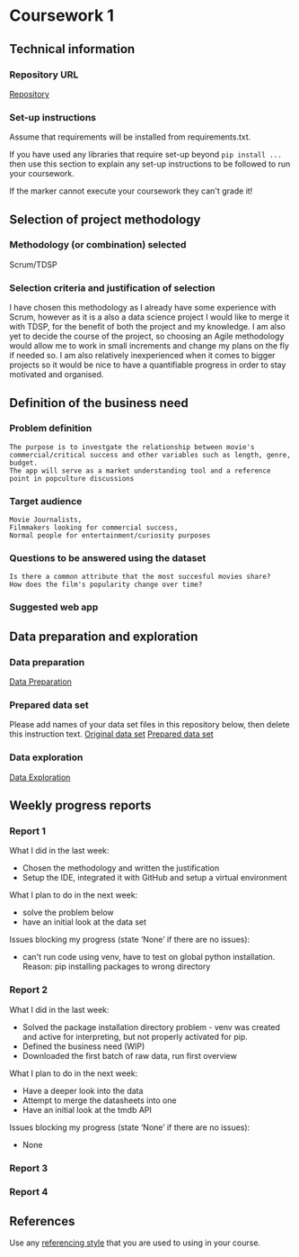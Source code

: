 # Coursework 1

## Technical information
### Repository URL
[Repository](https://github.com/14113p/-comp0035_cw1_2021-22.git)

### Set-up instructions

Assume that requirements will be installed from requirements.txt.

If you have used any libraries that require set-up beyond `pip install ...` then use this section to explain any set-up
instructions to be followed to run your coursework.

If the marker cannot execute your coursework they can't grade it!


## Selection of project methodology
### Methodology (or combination) selected
Scrum/TDSP

### Selection criteria and justification of selection
I have chosen this methodology as I already have some experience with Scrum, however as it is a also a data science project I would like to merge it with TDSP, for the benefit of both the project and my knowledge.
I am also yet to decide the course of the project, so choosing an Agile methodology would allow me to work in small increments and change my plans on the fly if needed so. I am also relatively inexperienced when it comes to bigger projects so it would be nice to have a quantifiable progress in order to stay motivated and organised.

## Definition of the business need
### Problem definition
    The purpose is to investgate the relationship between movie's commercial/critical success and other variables such as length, genre, budget.
    The app will serve as a market understanding tool and a reference point in popculture discussions
### Target audience
    Movie Journalists,
    Filmmakers looking for commercial success,
    Normal people for entertainment/curiosity purposes
### Questions to be answered using the dataset
    Is there a common attribute that the most succesful movies share?
    How does the film's popularity change over time?

### Suggested web app

## Data preparation and exploration
### Data preparation

[Data Preparation](data_preparation.py)

### Prepared data set
Please add names of your data set files in this repository below, then delete this instruction text.
[Original data set](data\BFI_raw)
[Prepared data set]()

### Data exploration

[Data Exploration](data_exploration.py)

## Weekly progress reports

### Report 1
What I did in the last week:
- Chosen the methodology and written the justification 
- Setup the IDE, integrated it with GitHub and setup a virtual environment

What I plan to do in the next week:
- solve the problem below
- have an initial look at the data set

Issues blocking my progress (state ‘None’ if there are no issues):
- can't run code using venv, have to test on global python installation. 
    Reason: pip installing packages to wrong directory

### Report 2
What I did in the last week:
- Solved the package installation directory problem - venv was created and active for interpreting, but not properly activated for pip.
- Defined the business need (WIP)
- Downloaded the first batch of raw data, run first overview

What I plan to do in the next week:
- Have a deeper look into the data
- Attempt to merge the datasheets into one
- Have an initial look at the tmdb API

Issues blocking my progress (state ‘None’ if there are no issues):
- None

### Report 3

### Report 4

## References
Use any [referencing style](https://library-guides.ucl.ac.uk/referencing-plagiarism/referencing-styles) that you are
used to using in your course.
